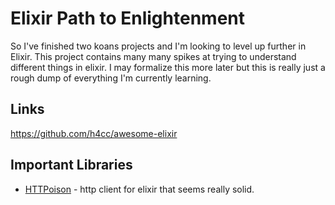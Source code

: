 # Elixir Path to Enlightenment
So I've finished two koans projects and I'm looking to level up further
in Elixir. This project contains many many spikes at trying to
understand different things in elixir. I may formalize this more later
but this is really just a rough dump of everything I'm currently
learning.

## Links
https://github.com/h4cc/awesome-elixir


## Important Libraries

* [HTTPoison](https://github.com/edgurgel/httpoison) - http client for
  elixir that seems really solid.
